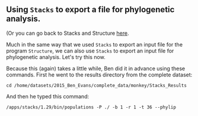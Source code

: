 ## Using `Stacks` to export a file for phylogenetic analysis.

(Or you can go back to Stacks and Structure [here](https://github.com/evansbenj/Reduced-Representation-Workshop/blob/master/8_Stacks_and_Structure.md).

Much in the same way that we used `Stacks` to export an input file for the program `Structure`, we can also use `Stacks` to export an input file for phylogenetic analysis.  Let's try this now.

Because this (again) takes a little while, Ben did it in advance using these commands.  First he went to the results directory from the complete dataset:

`cd /home/datasets/2015_Ben_Evans/complete_data/monkey/Stacks_Results`

And then he typed this command:

`/apps/stacks/1.29/bin/populations -P ./ -b 1 -r 1 -t 36 --phylip`


